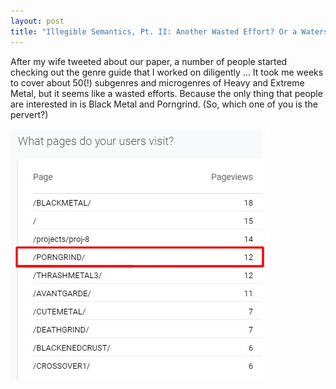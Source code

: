 ```yaml
---
layout: post
title: "Illegible Semantics, Pt. II: Another Wasted Effort? Or a Watershed?"
---
```


After my wife tweeted about our paper, a number of people started checking out the genre guide that I worked on diligently ... It took me weeks to cover about 50(!) subgenres and microgenres of Heavy and Extreme Metal, but it seems like a wasted efforts. Because the only thing that people are interested in is Black Metal and Porngrind. (So, which one of you is the pervert?)

![Analytics](..\assets\img\blog\analytics.png)

